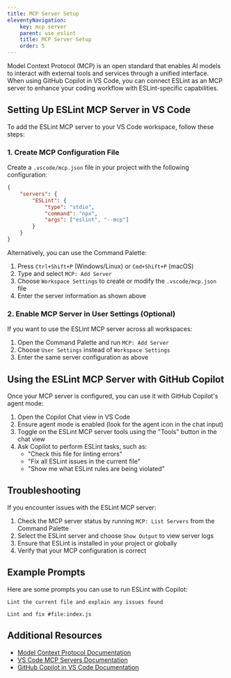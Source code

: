 ```yaml
---
title: MCP Server Setup
eleventyNavigation:
    key: mcp server
    parent: use eslint
    title: MCP Server Setup
    order: 5
---
```


Model Context Protocol (MCP) is an open standard that enables AI models to interact with external tools and services through a unified interface. When using GitHub Copilot in VS Code, you can connect ESLint as an MCP server to enhance your coding workflow with ESLint-specific capabilities.

## Setting Up ESLint MCP Server in VS Code

To add the ESLint MCP server to your VS Code workspace, follow these steps:

### 1. Create MCP Configuration File

Create a `.vscode/mcp.json` file in your project with the following configuration:

```json
{
	"servers": {
		"ESLint": {
			"type": "stdio",
			"command": "npx",
			"args": ["eslint", "--mcp"]
		}
	}
}
```

Alternatively, you can use the Command Palette:

1. Press `Ctrl+Shift+P` (Windows/Linux) or `Cmd+Shift+P` (macOS)
2. Type and select `MCP: Add Server`
3. Choose `Workspace Settings` to create or modify the `.vscode/mcp.json` file
4. Enter the server information as shown above

### 2. Enable MCP Server in User Settings (Optional)

If you want to use the ESLint MCP server across all workspaces:

1. Open the Command Palette and run `MCP: Add Server`
2. Choose `User Settings` instead of `Workspace Settings`
3. Enter the same server configuration as above

## Using the ESLint MCP Server with GitHub Copilot

Once your MCP server is configured, you can use it with GitHub Copilot's agent mode:

1. Open the Copilot Chat view in VS Code
2. Ensure agent mode is enabled (look for the agent icon in the chat input)
3. Toggle on the ESLint MCP server tools using the "Tools" button in the chat view
4. Ask Copilot to perform ESLint tasks, such as:
    - "Check this file for linting errors"
    - "Fix all ESLint issues in the current file"
    - "Show me what ESLint rules are being violated"

## Troubleshooting

If you encounter issues with the ESLint MCP server:

1. Check the MCP server status by running `MCP: List Servers` from the Command Palette
2. Select the ESLint server and choose `Show Output` to view server logs
3. Ensure that ESLint is installed in your project or globally
4. Verify that your MCP configuration is correct

## Example Prompts

Here are some prompts you can use to run ESLint with Copilot:

```text
Lint the current file and explain any issues found

Lint and fix #file:index.js
```

## Additional Resources

- [Model Context Protocol Documentation](https://github.com/microsoft/mcp)
- [VS Code MCP Servers Documentation](https://code.visualstudio.com/docs/copilot/chat/mcp-servers)
- [GitHub Copilot in VS Code Documentation](https://code.visualstudio.com/docs/copilot/copilot-chat)

